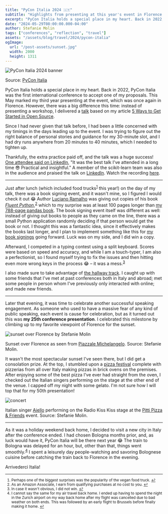 ```yaml
---
title: "PyCon Italia 2024 🇮🇹"
subtitle: "Highlights from presenting at this year's event in Florence."
excerpt: "PyCon Italia holds a special place in my heart. Back in 2022, PyCon Italia was the first international conference to accept one of my proposals. This May marked my third year presenting at the event, which was once again in Florence. However, there was a big difference this time: instead of presenting a workshop, I delivered a talk on getting started in open source."
date: "2024-05-29T08:00:00.000-04:00"
author: Stefanie Molin
tags: ["conferences", "reflection", "travel"]
assets: "/assets/blog/travel/2024/pycon-italia"
ogImage:
  url: "/post-assets/sunset.jpg"
  width: 2000
  height: 1311
---
```


![PyCon Italia 2024 banner](https://pbs.twimg.com/media/F_cWE0GWQAAG_IS?format=jpg&name=medium)

<figcaption>

Source: [PyCon Italia](https://twitter.com/pyconit/status/1726873258123784352)

</figcaption>

PyCon Italia holds a special place in my heart. Back in 2022, PyCon Italia was the first international conference to accept one of my proposals. This May marked my third year presenting at the event, which was once again in Florence. However, there was a big difference this time: instead of presenting a workshop, I delivered a [talk](/talks/#getting-started-with-open-source-contributions) based on my article [5 Ways to Get Started in Open Source](/articles/open-source/5-ways-to-get-started-in-open-source/).

Since I had never given that talk before, I had been a little concerned with my timings in the days leading up to the event. I was trying to figure out the right balance of personal stories and guidance for my 30-minute slot, and I had dry runs anywhere from 20 minutes to 40 minutes, which I needed to tighten up.

Thankfully, the extra practice paid off, and the talk was a huge success! [One attendee said on LinkedIn](https://www.linkedin.com/posts/johnnybreen_great-talk-by-stefanie-molin-on-getting-activity-7200012413226680323-i-PJ), "It was the best talk I've attended in a long time 😎 Practical and insightful." A member of the scikit-learn team was also in the audience and praised the talk on [LinkedIn](https://www.linkedin.com/posts/dr-maren-westermann-0b8575144_great-talk-by-stefanie-molin-on-getting-activity-7199728964666359808-Su3T). Watch the recording [here](https://youtu.be/AV-JVXDPXBk).

---

Just after lunch (which included food trucks<sup id="footnote-1"><a href="#footnotes">1</a></sup> this year!) on the day of my talk, there was a book signing event, and it wasn't mine, so I figured I would check it out 😂 Author [Luciano Ramalho](https://www.linkedin.com/in/lucianoramalho/) was giving out copies of his book [*Fluent Python*](https://amzn.to/3KH0rfq),<sup id="footnote-2"><a href="#footnotes">2</a></sup> which to my surprise was at least 100 pages longer than [my 788-page pandas book](/books/Hands-On-Data-Analysis-with-Pandas-2nd-edition/). The book signing event itself was different as well: instead of giving out books to people as they came on the line, there was a small Python application randomly deciding if that person would get the book or not. I thought this was a fantastic idea, since it effectively makes the books last longer, and I plan to implement something like this for [my book signings](/events/book-signings/) going forward. Luck was on my side, and I did win a copy.

Afterward, I competed in a typing contest using a split keyboard. Scores were based on speed and accuracy, and while I am a touch-typer, I am also a perfectionist, so I found myself trying to fix the issues and then hitting even more wrong keys in the process 😂 &ndash; it was a mess.<sup id="footnote-3"><a href="#footnotes">3</a></sup>

I also made sure to take advantage of [the hallway track](https://en.wiktionary.org/wiki/hallway_track). I caught up with some friends that I've met at past conferences both in Italy and abroad; met some people in person whom I've previously only interacted with online; and made new friends.

---

Later that evening, it was time to celebrate another successful speaking engagement. As someone who used to have a massive fear of any kind of public speaking, each event is cause for celebration, but as it turned out this was **my 25th conference presentation**. I celebrated this milestone by climbing up to my favorite viewpoint of Florence for the sunset.

![sunset over Florence by Stefanie Molin](/post-assets/sunset.jpg)

<figcaption>

Sunset over Florence as seen from [Piazzale Michelangelo](https://www.google.com/maps/place/Piazzale+Michelangelo/@43.7629314,11.263766,18z/data=!3m1!4b1!4m6!3m5!1s0x132a53f743663843:0xb4f768e1820d5119!8m2!3d43.7629314!4d11.2650561!16s%2Fm%2F0415qbd?entry=ttu). Source: Stefanie Molin.

</figcaption>

It wasn't the most spectacular sunset I've seen there, but I did get a consolation prize. At the top, I stumbled upon a [pizza festival](https://www.destinationflorence.com/en/details/8471-pitti-pizza--friends---piazzale-michelangelo-florence-calendars) complete with pizzerias from all over Italy making pizzas in brick ovens on the premises. After enjoying some of the best pizza I've ever had straight from the oven, I checked out the Italian singers performing on the stage at the other end of the venue. I capped off my night with some gelato. I'm not sure how I will top that for my 50th presentation!

![concert](/post-assets/concert.jpg)

<figcaption>

Italian singer [Aiello](https://en.wikipedia.org/wiki/Aiello_(singer)) performing on the Radio Kiss Kiss stage at the [Pitti Pizza & Friends](https://www.destinationflorence.com/en/details/8471-pitti-pizza--friends---piazzale-michelangelo-florence-calendars) event. Source: Stefanie Molin.

</figcaption>

---

As it was a holiday weekend back home, I decided to visit a new city in Italy after the conference ended. I had chosen Bologna months prior, and, as luck would have it, PyCon Italia will be there next year 😂 The train to Bologna was delayed for an hour, but, other than that, things went smoothly.<sup id="footnote-4"><a href="#footnotes">4</a></sup> I spent a leisurely day people-watching and savoring Bolognese cuisine before catching the train back to Florence in the evening.

Arrivederci Italia!

<small id="footnotes">
<hr />

1. Perhaps one of the biggest surprises was the popularity of the vegan food truck. <a href="#footnote-1">↩</a>
2. As an Amazon Associate, I earn from qualifying purchases at no cost to you. <a href="#footnote-2">↩</a>
3. In case it wasn't obvious, I did not win. <a href="#footnote-3">↩</a>
4. I cannot say the same for my air travel back home. I ended up having to spend the night in the Zurich airport on my way back home after my flight was cancelled due to bad weather on both ends. This was followed by an early flight to Brussels before finally making it home. <a href="#footnote-4">↩</a>

</small>

